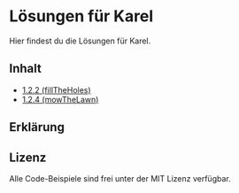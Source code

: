 # Lösungen für Karel
Hier findest du die Lösungen für Karel. 

## Inhalt
- [1.2.2 (fillTheHoles)](https://github.com/JustinLanger/karel-solutions/blob/main/1.2.2%20fillTheHoles/solution.karel)
- [1.2.4 (mowTheLawn)](https://github.com/JustinLanger/karel-solutions/blob/main/1.2.4%20mowTheLawn/solution.karel)

## Erklärung

## Lizenz

Alle Code-Beispiele sind frei unter der MIT Lizenz verfügbar.
